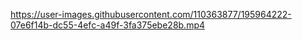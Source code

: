 https://user-images.githubusercontent.com/110363877/195964222-07e6f14b-dc55-4efc-a49f-3fa375ebe28b.mp4

